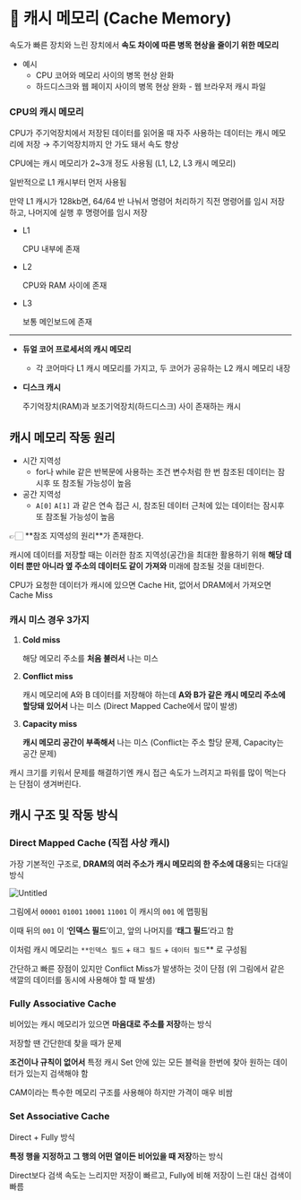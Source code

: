 # 📍 캐시 메모리 (Cache Memory)

속도가 빠른 장치와 느린 장치에서 **속도 차이에 따른 병목 현상을 줄이기 위한 메모리**

- 예시
    - CPU 코어와 메모리 사이의 병목 현상 완화
    - 하드디스크와 웹 페이지 사이의 병목 현상 완화 - 웹 브라우저 캐시 파일

### CPU의 캐시 메모리

CPU가 주기억장치에서 저장된 데이터를 읽어올 때 자주 사용하는 데이터는 캐시 메모리에 저장 → 주기억장치까지 안 가도 돼서 속도 향상

CPU에는 캐시 메모리가 2~3개 정도 사용됨 (L1, L2, L3 캐시 메모리)

일반적으로 L1 캐시부터 먼저 사용됨

만약 L1 캐시가 128kb면, 64/64 반 나눠서 명령어 처리하기 직전 명령어를 임시 저장하고, 나머지에 실행 후 명령어를 임시 저장

- L1
    
    CPU 내부에 존재
    
- L2
    
    CPU와 RAM 사이에 존재
    
- L3
    
    보통 메인보드에 존재
    

---

- **듀얼 코어 프로세서의 캐시 메모리**
    - 각 코어마다 L1 캐시 메모리를 가지고, 두 코어가 공유하는 L2 캐시 메모리 내장
- **디스크 캐시**
    
    주기억장치(RAM)과 보조기억장치(하드디스크) 사이 존재하는 캐시
    

## 캐시 메모리 작동 원리

- 시간 지역성
    - for나 while 같은 반복문에 사용하는 조건 변수처럼 한 번 참조된 데이터는 잠시후 또 참조될 가능성이 높음
- 공간 지역성
    - `A[0]` `A[1]` 과 같은 연속 접근 시, 참조된 데이터 근처에 있는 데이터는 잠시후 또 참조될 가능성이 높음

<aside>
👉🏻 **참조 지역성의 원리**가 존재한다.

</aside>

캐시에 데이터를 저장할 때는 이러한 참조 지역성(공간)을 최대한 활용하기 위해 **해당 데이터 뿐만 아니라 옆 주소의 데이터도 같이 가져와** 미래에 참조될 것을 대비한다.

CPU가 요청한 데이터가 캐시에 있으면 Cache Hit, 없어서 DRAM에서 가져오면 Cache Miss

### 캐시 미스 경우 3가지

1. **Cold miss**
    
    해당 메모리 주소를 **처음 불러서** 나는 미스
    
2. **Conflict miss**
    
    캐시 메모리에 A와 B 데이터를 저장해야 하는데 **A와 B가 같은 캐시 메모리 주소에 할당돼 있어서** 나는 미스 (Direct Mapped Cache에서 많이 발생)
    
3. **Capacity miss**
    
    **캐시 메모리 공간이 부족해서** 나는 미스 (Conflict는 주소 할당 문제, Capacity는 공간 문제)
    

캐시 크기를 키워서 문제를 해결하기엔 캐시 접근 속도가 느려지고 파워를 많이 먹는다는 단점이 생겨버린다.

## 캐시 구조 및 작동 방식

### Direct Mapped Cache (직접 사상 캐시)

가장 기본적인 구조로, **DRAM의 여러 주소가 캐시 메모리의 한 주소에 대응**되는 다대일 방식

![Untitled](https://img1.daumcdn.net/thumb/R1280x0/?scode=mtistory2&fname=https%3A%2F%2Fblog.kakaocdn.net%2Fdn%2Fck10wu%2FbtrRRBB4Nvy%2FzwoCkG63oCC8fgKlXQbVU1%2Fimg.png)

그림에서 `00001` `01001` `10001` `11001` 이 캐시의 `001` 에 맵핑됨

이때 뒤의 `001` 이 ‘**인덱스 필드**’이고, 앞의 나머지를 ‘**태그 필드**’라고 함

이처럼 캐시 메모리는 `**인덱스 필드` + `태그 필드` + `데이터 필드`** 로 구성됨

간단하고 빠른 장점이 있지만 Conflict Miss가 발생하는 것이 단점 (위 그림에서 같은 색깔의 데이터를 동시에 사용해야 할 때 발생)

### Fully Associative Cache

비어있는 캐시 메모리가 있으면 **마음대로 주소를 저장**하는 방식

저장할 땐 간단한데 찾을 때가 문제

**조건이나 규칙이 없어서** 특정 캐시 Set 안에 있는 모든 블럭을 한번에 찾아 원하는 데이터가 있는지 검색해야 함

CAM이라는 특수한 메모리 구조를 사용해야 하지만 가격이 매우 비쌈

### Set Associative Cache

Direct + Fully 방식

**특정 행을 지정하고 그 행의 어떤 열이든 비어있을 때 저장**하는 방식

Direct보다 검색 속도는 느리지만 저장이 빠르고, Fully에 비해 저장이 느린 대신 검색이 빠름